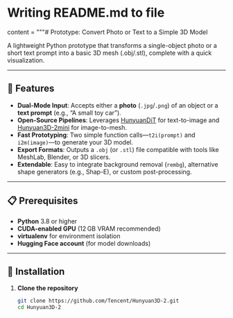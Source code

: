 # Writing README.md to file
content = """# Prototype: Convert Photo or Text to a Simple 3D Model

A lightweight Python prototype that transforms a single-object photo or a short text prompt into a basic 3D mesh (.obj/.stl), complete with a quick visualization.

---

## 🚀 Features

- **Dual-Mode Input**: Accepts either a **photo** (`.jpg`/`.png`) of an object or a **text prompt** (e.g., “A small toy car”).
- **Open-Source Pipelines**: Leverages [HunyuanDiT](https://github.com/Tencent/HunyuanDiT) for text-to-image and [Hunyuan3D-2mini](https://huggingface.co/tencent/Hunyuan3D-2mini) for image-to-mesh.
- **Fast Prototyping**: Two simple function calls—`t2i(prompt)` and `i2m(image)`—to generate your 3D model.
- **Export Formats**: Outputs a `.obj` (or `.stl`) file compatible with tools like MeshLab, Blender, or 3D slicers.
- **Extendable**: Easy to integrate background removal (`rembg`), alternative shape generators (e.g., Shap-E), or custom post-processing.

---

## 📋 Prerequisites

- **Python** 3.8 or higher
- **CUDA-enabled GPU** (12 GB VRAM recommended)
- **virtualenv** for environment isolation
- **Hugging Face account** (for model downloads)

---

## 🔧 Installation

1. **Clone the repository**

   ```bash
   git clone https://github.com/Tencent/Hunyuan3D-2.git
   cd Hunyuan3D-2
